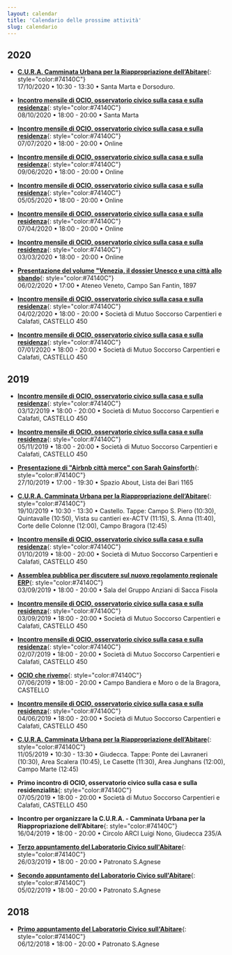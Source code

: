 ```yaml
---
layout: calendar
title: 'Calendario delle prossime attività'
slug: calendario
---
```


## 2020

- **[C.U.R.A. Camminata Urbana per la Riappropriazione dell’Abitare](https://www.facebook.com/events/2149416205193447)**{: style="color:#74140C"} <br>   <i class="fas fa-calendar"></i> 17/10/2020 • <i class="fas fa-clock"></i>  10:30 - 13:30 • <i class="fas fa-map-signs"></i> Santa Marta e Dorsoduro. 

- **[Incontro mensile di OCIO, osservatorio civico sulla casa e sulla residenza](https://www.facebook.com/events/343835133391465)**{: style="color:#74140C"} <br>   <i class="fas fa-calendar"></i> 08/10/2020 • <i class="fas fa-clock"></i>  18:00 - 20:00 • <i class="fas fa-map-signs"></i> Santa Marta

- **[Incontro mensile di OCIO, osservatorio civico sulla casa e sulla residenza](https://www.facebook.com/events/483292338979656/?event_time_id=483292342312989)**{: style="color:#74140C"} <br>   <i class="fas fa-calendar"></i> 07/07/2020 • <i class="fas fa-clock"></i>  18:00 - 20:00 • <i class="fas fa-map-signs"></i> Online

- **[Incontro mensile di OCIO, osservatorio civico sulla casa e sulla residenza](https://www.facebook.com/events/483292338979656/?event_time_id=483292362312987)**{: style="color:#74140C"} <br>   <i class="fas fa-calendar"></i> 09/06/2020 • <i class="fas fa-clock"></i>  18:00 - 20:00 • <i class="fas fa-map-signs"></i> Online

- **[Incontro mensile di OCIO, osservatorio civico sulla casa e sulla residenza](https://www.facebook.com/events/483292355646321)**{: style="color:#74140C"} <br>   <i class="fas fa-calendar"></i> 05/05/2020 • <i class="fas fa-clock"></i>  18:00 - 20:00 • <i class="fas fa-map-signs"></i> Online

- **[Incontro mensile di OCIO, osservatorio civico sulla casa e sulla residenza](https://www.facebook.com/events/483292355646321)**{: style="color:#74140C"} <br>   <i class="fas fa-calendar"></i> 07/04/2020 • <i class="fas fa-clock"></i>  18:00 - 20:00 • <i class="fas fa-map-signs"></i> Online


- **[Incontro mensile di OCIO, osservatorio civico sulla casa e sulla residenza](https://www.facebook.com/events/483292338979656/?event_time_id=483292352312988)**{: style="color:#74140C"} <br>   <i class="fas fa-calendar"></i> 03/03/2020 • <i class="fas fa-clock"></i>  18:00 - 20:00 • <i class="fas fa-map-signs"></i> Online

- **[Presentazione del volume "Venezia, il dossier Unesco e una città allo sbando](https://ateneoveneto.org/it/eventi/venezia-il-dossier-unesco-e-una-citta-allo-sbando)**{: style="color:#74140C"} <br>   <i class="fas fa-calendar"></i> 06/02/2020 • <i class="fas fa-clock"></i>  17:00 • <i class="fas fa-map-signs"></i> Ateneo Veneto, Campo San Fantin, 1897

- **[Incontro mensile di OCIO, osservatorio civico sulla casa e sulla residenza](https://www.facebook.com/events/483292338979656/?event_time_id=483292348979655)**{: style="color:#74140C"} <br>   <i class="fas fa-calendar"></i> 04/02/2020 • <i class="fas fa-clock"></i>  18:00 - 20:00 • <i class="fas fa-map-signs"></i> Società di Mutuo Soccorso Carpentieri e Calafati, CASTELLO 450

- **[Incontro mensile di OCIO, osservatorio civico sulla casa e sulla residenza](https://www.facebook.com/events/483292338979656/?event_time_id=483292345646322)**{: style="color:#74140C"} <br>   <i class="fas fa-calendar"></i> 07/01/2020 • <i class="fas fa-clock"></i>  18:00 - 20:00 • <i class="fas fa-map-signs"></i> Società di Mutuo Soccorso Carpentieri e Calafati, CASTELLO 450

## 2019

- **[Incontro mensile di OCIO, osservatorio civico sulla casa e sulla residenza](https://www.facebook.com/events/556822688389486/)**{: style="color:#74140C"} <br>   <i class="fas fa-calendar"></i> 03/12/2019 • <i class="fas fa-clock"></i>  18:00 - 20:00 • <i class="fas fa-map-signs"></i> Società di Mutuo Soccorso Carpentieri e Calafati, CASTELLO 450

-  **[Incontro mensile di OCIO, osservatorio civico sulla casa e sulla residenza](https://www.facebook.com/events/748636502252723/)**{: style="color:#74140C"} <br>   <i class="fas fa-calendar"></i> 05/11/2019 • <i class="fas fa-clock"></i>  18:00 - 20:00 • <i class="fas fa-map-signs"></i> Società di Mutuo Soccorso Carpentieri e Calafati, CASTELLO 450

- **[Presentazione di "Airbnb città merce" con Sarah Gainsforth](https://www.facebook.com/events/414218745945258/)**{: style="color:#74140C"} <br>   <i class="fas fa-calendar"></i> 27/10/2019 • <i class="fas fa-clock"></i>  17:00 - 19:30 • <i class="fas fa-map-signs"></i> Spazio About, Lista dei Bari 1165

- **[C.U.R.A. Camminata Urbana per la Riappropriazione dell’Abitare](https://www.facebook.com/events/2355885314627286/)**{: style="color:#74140C"} <br>   <i class="fas fa-calendar"></i> 19/10/2019 • <i class="fas fa-clock"></i>  10:30 - 13:30 • <i class="fas fa-map-signs"></i> Castello. Tappe: Campo S. Piero (10:30), Quintavalle (10:50), Vista su cantieri ex-ACTV (11:15), S. Anna (11:40), Corte delle Colonne (12:00), Campo Bragora (12:45)

- **[Incontro mensile di OCIO, osservatorio civico sulla casa e sulla residenza](https://www.facebook.com/events/367852273836612/)**{: style="color:#74140C"} <br>   <i class="fas fa-calendar"></i> 01/10/2019 • <i class="fas fa-clock"></i>  18:00 - 20:00 • <i class="fas fa-map-signs"></i> Società di Mutuo Soccorso Carpentieri e Calafati, CASTELLO 450

- **[Assemblea pubblica per discutere sul nuovo regolamento regionale ERP](https://www.facebook.com/ocio.venezia/posts/1324234534420274)**{: style="color:#74140C"} <br>   <i class="fas fa-calendar"></i> 03/09/2019 • <i class="fas fa-clock"></i>  18:00 - 20:00 • <i class="fas fa-map-signs"></i> Sala del Gruppo Anziani di Sacca Fisola

- **[Incontro mensile di OCIO, osservatorio civico sulla casa e sulla residenza](https://www.facebook.com/events/367852273836612/)**{: style="color:#74140C"} <br>   <i class="fas fa-calendar"></i> 03/09/2019 • <i class="fas fa-clock"></i>  18:00 - 20:00 • <i class="fas fa-map-signs"></i> Società di Mutuo Soccorso Carpentieri e Calafati, CASTELLO 450

- **[Incontro mensile di OCIO, osservatorio civico sulla casa e sulla residenza](https://www.facebook.com/events/917358808599669/)**{: style="color:#74140C"} <br>   <i class="fas fa-calendar"></i> 02/07/2019 • <i class="fas fa-clock"></i>  18:00 - 20:00 • <i class="fas fa-map-signs"></i> Società di Mutuo Soccorso Carpentieri e Calafati, CASTELLO 450

- **[OCIO che rivemo](/incontri/2019/06/07/ocio-bragora/)**{: style="color:#74140C"} <br>   <i class="fas fa-calendar"></i> 07/06/2019 • <i class="fas fa-clock"></i>  18:00 - 20:00 • <i class="fas fa-map-signs"></i> Campo Bandiera e Moro o de la Bragora, CASTELLO

- **[Incontro mensile di OCIO, osservatorio civico sulla casa e sulla residenza](https://www.facebook.com/events/1100663416800827/)**{: style="color:#74140C"} <br>   <i class="fas fa-calendar"></i> 04/06/2019 • <i class="fas fa-clock"></i>  18:00 - 20:00 • <i class="fas fa-map-signs"></i> Società di Mutuo Soccorso Carpentieri e Calafati, CASTELLO 450

- **[C.U.R.A. Camminata Urbana per la Riappropriazione dell’Abitare](/incontri/2019/05/12/camminata_urbana)**{: style="color:#74140C"} <br>   <i class="fas fa-calendar"></i> 11/05/2019 • <i class="fas fa-clock"></i>  10:30 - 13:30 • <i class="fas fa-map-signs"></i> Giudecca. Tappe: Ponte dei Lavraneri (10:30), Area Scalera (10:45), Le Casette (11:30), Area Junghans (12:00), Campo Marte (12:45)

- **Primo incontro di OCIO, osservatorio civico sulla casa e sulla residenzialità**{: style="color:#74140C"} <br>   <i class="fas fa-calendar"></i> 07/05/2019 • <i class="fas fa-clock"></i>  18:00 - 20:00 • <i class="fas fa-map-signs"></i> Società di Mutuo Soccorso Carpentieri e Calafati, CASTELLO 450

- **Incontro per organizzare la C.U.R.A. - Camminata Urbana per la Riappropriazione dell’Abitare**{: style="color:#74140C"} <br>   <i class="fas fa-calendar"></i> 16/04/2019 • <i class="fas fa-clock"></i>  18:00 - 20:00 • <i class="fas fa-map-signs"></i> Circolo ARCI Luigi Nono, Giudecca 235/A

- **[Terzo appuntamento del Laboratorio Civico sull'Abitare](/incontri/2019/03/26/incontro/)**{: style="color:#74140C"} <br>   <i class="fas fa-calendar"></i> 26/03/2019 • <i class="fas fa-clock"></i>  18:00 - 20:00 • <i class="fas fa-map-signs"></i> Patronato S.Agnese

- **[Secondo appuntamento del Laboratorio Civico sull'Abitare](/incontri/2019/02/05/incontro/)**{: style="color:#74140C"} <br>   <i class="fas fa-calendar"></i> 05/02/2019 • <i class="fas fa-clock"></i>  18:00 - 20:00 • <i class="fas fa-map-signs"></i> Patronato S.Agnese

## 2018

- **[Primo appuntamento del Laboratorio Civico sull'Abitare](/incontri/2018/12/06/incontro/)**{: style="color:#74140C"} <br>   <i class="fas fa-calendar"></i> 06/12/2018 • <i class="fas fa-clock"></i>  18:00 - 20:00 • <i class="fas fa-map-signs"></i> Patronato S.Agnese
